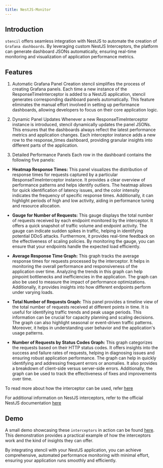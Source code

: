 ```yaml
---
title: NestJS-Monitor 
---
```


<head>
  <title>Stencil Features</title>
</head>
<p>

## Introduction

`stencil` offers seamless integration with NestJS to automate the creation of `Grafana dashboards`. By leveraging custom NestJS Interceptors, the platform can generate dashboard JSONs automatically, ensuring real-time monitoring and visualization of application performance metrics.

## Features
1. Automatic Grafana Panel Creation
stencil simplifies the process of creating Grafana panels. Each time a new instance of the ResponseTimeInterceptor is added to a NestJS application, stencil generates corresponding dashboard panels automatically. This feature eliminates the manual effort involved in setting up performance dashboards, allowing developers to focus on their core application logic.

2. Dynamic Panel Updates
Whenever a new ResponseTimeInterceptor instance is introduced, stencil dynamically updates the panel JSONs. This ensures that the dashboards always reflect the latest performance metrics and application changes. Each interceptor instance adds a new row to the response_times dashboard, providing granular insights into different parts of the application.

3. Detailed Performance Panels
Each row in the dashboard contains the following five panels:

- **Heatmap Response Times:** This panel visualizes the distribution of response times for requests captured by a particular ResponseTimeInterceptor instance. It provides a clear overview of performance patterns and helps identify outliers. The heatmap allows for quick identification of latency issues, and the color intensity indicates the frequency of specific response times. Additionally, it can highlight periods of high and low activity, aiding in performance tuning and resource allocation.

- **Gauge for Number of Requests:** This gauge displays the total number of requests received by each endpoint monitored by the interceptor. It offers a quick snapshot of traffic volume and endpoint activity. The gauge can indicate sudden spikes in traffic, helping in identifying potential DDoS attacks. Furthermore, it provides real-time feedback on the effectiveness of scaling policies. By monitoring the gauge, you can ensure that your endpoints handle the expected load efficiently.

- **Average Response Time Graph:** This graph tracks the average response times for requests processed by the interceptor. It helps in monitoring the overall performance and responsiveness of the application over time. Analyzing the trends in this graph can help pinpoint bottlenecks and inefficiencies in the application. The graph can also be used to measure the impact of performance optimizations. Additionally, it provides insights into how different endpoints perform under varying loads.

- **Total Number of Requests Graph:** This panel provides a timeline view of the total number of requests received at different points in time. It is useful for identifying traffic trends and peak usage periods. This information can be crucial for capacity planning and scaling decisions. The graph can also highlight seasonal or event-driven traffic patterns. Moreover, it helps in understanding user behavior and the application's usage patterns.

- **Number of Requests by Status Codes Graph:** This graph categorizes the requests based on their HTTP status codes. It offers insights into the success and failure rates of requests, helping in diagnosing issues and ensuring robust application performance. The graph can help in quickly identifying and addressing frequent errors or anomalies. It also provides a breakdown of client-side versus server-side errors. Additionally, the graph can be used to track the effectiveness of fixes and improvements over time.

To read more about how the interceptor can be used, refer [here](https://github.com/techsavvyash/nestjs-monitor#usage)

For additional information on NestJS interceptors, refer to the official NestJS documentation [here](https://docs.nestjs.com/interceptors) 

## Demo

A small demo showcasing these `interceptors` in action can be found [here](https://drive.google.com/file/d/1KSxZdQzUU8SJmpmLHPpUSrRpnsL4aQY2/view?usp=sharing). This demonstration provides a practical example of how the interceptors work and the kind of insights they can offer.

By integrating stencil with your NestJS application, you can achieve comprehensive, automated performance monitoring with minimal effort, ensuring your application runs smoothly and efficiently.

</p>
